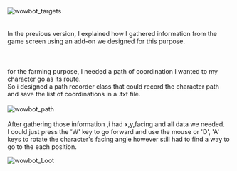 <br/><br/>![wowbot_targets](https://user-images.githubusercontent.com/59726045/137294839-cdab7859-377c-4977-95b8-e707ba8ae717.jpg)
<br/>
<br/>
<br/>
In the previous version, I explained how I gathered information from the game screen using an add-on we designed for this purpose.
<br/><br/><br/><br/>
for the farming purpose, I needed a path of coordination I wanted to my character go as its route.<br/>
So i designed a path recorder class that could record the character path and save the list of coordinations in a .txt file.
<br/><br/>
![wowbot_path](https://user-images.githubusercontent.com/59726045/137294928-be9ea50b-08fb-4316-9f86-812547cc9ac2.png)
<br/><br/>
After gathering those information ,i had x,y,facing and all data we needed.<br/>
I could just press the 'W' key to go forward and use the mouse or 'D', 'A' keys to rotate the character's facing angle however still had to find a way to go to the each position.<br/>


![wowbot_Loot](https://user-images.githubusercontent.com/59726045/137294673-6e29a970-cc33-4658-b207-da43912d0237.gif)

